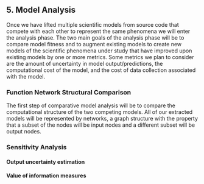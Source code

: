 ## 5. Model Analysis
Once we have lifted multiple scientific models from source code that compete with each other to represent the same phenomena we will enter the analysis phase. The two main goals of the analysis phase will be to compare model fitness and to augment existing models to create new models of the scientific phenomena under study that have improved upon existing models by one or more metrics. Some metrics we plan to consider are the amount of uncertainty in model output/predictions, the computational cost of the model, and the cost of data collection associated with the model.

### Function Network Structural Comparison
The first step of comparative model analysis will be to compare the computational structure of the two competing models. All of our extracted models will be represented by networks, a graph structure with the property that a subset of the nodes will be input nodes and a different subset will be output nodes.

### Sensitivity Analysis

#### Output uncertainty estimation

#### Value of information measures
